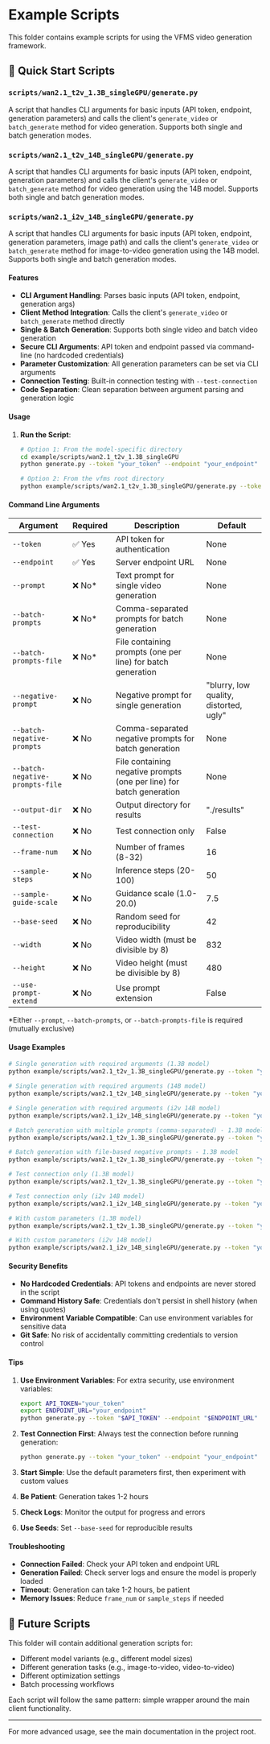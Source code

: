# Example Scripts

This folder contains example scripts for using the VFMS video generation framework.

## 🚀 Quick Start Scripts

### `scripts/wan2.1_t2v_1.3B_singleGPU/generate.py`

A script that handles CLI arguments for basic inputs (API token, endpoint, generation parameters) and calls the client's `generate_video` or `batch_generate` method for video generation. Supports both single and batch generation modes.

### `scripts/wan2.1_t2v_14B_singleGPU/generate.py`

A script that handles CLI arguments for basic inputs (API token, endpoint, generation parameters) and calls the client's `generate_video` or `batch_generate` method for video generation using the 14B model. Supports both single and batch generation modes.

### `scripts/wan2.1_i2v_14B_singleGPU/generate.py`

A script that handles CLI arguments for basic inputs (API token, endpoint, generation parameters, image path) and calls the client's `generate_video` or `batch_generate` method for image-to-video generation using the 14B model. Supports both single and batch generation modes.

#### Features

- **CLI Argument Handling**: Parses basic inputs (API token, endpoint, generation args)
- **Client Method Integration**: Calls the client's `generate_video` or `batch_generate` method directly
- **Single & Batch Generation**: Supports both single video and batch video generation
- **Secure CLI Arguments**: API token and endpoint passed via command-line (no hardcoded credentials)
- **Parameter Customization**: All generation parameters can be set via CLI arguments
- **Connection Testing**: Built-in connection testing with `--test-connection`
- **Code Separation**: Clean separation between argument parsing and generation logic

#### Usage

1. **Run the Script**:
   ```bash
   # Option 1: From the model-specific directory
   cd example/scripts/wan2.1_t2v_1.3B_singleGPU
   python generate.py --token "your_token" --endpoint "your_endpoint" --prompt "your prompt"
   
   # Option 2: From the vfms root directory
   python example/scripts/wan2.1_t2v_1.3B_singleGPU/generate.py --token "your_token" --endpoint "your_endpoint" --prompt "your prompt"
   ```

#### Command Line Arguments

| Argument | Required | Description | Default |
|----------|----------|-------------|---------|
| `--token` | ✅ Yes | API token for authentication | None |
| `--endpoint` | ✅ Yes | Server endpoint URL | None |
| `--prompt` | ❌ No* | Text prompt for single video generation | None |
| `--batch-prompts` | ❌ No* | Comma-separated prompts for batch generation | None |
| `--batch-prompts-file` | ❌ No* | File containing prompts (one per line) for batch generation | None |
| `--negative-prompt` | ❌ No | Negative prompt for single generation | "blurry, low quality, distorted, ugly" |
| `--batch-negative-prompts` | ❌ No | Comma-separated negative prompts for batch generation | None |
| `--batch-negative-prompts-file` | ❌ No | File containing negative prompts (one per line) for batch generation | None |
| `--output-dir` | ❌ No | Output directory for results | "./results" |
| `--test-connection` | ❌ No | Test connection only | False |
| `--frame-num` | ❌ No | Number of frames (8-32) | 16 |
| `--sample-steps` | ❌ No | Inference steps (20-100) | 50 |
| `--sample-guide-scale` | ❌ No | Guidance scale (1.0-20.0) | 7.5 |
| `--base-seed` | ❌ No | Random seed for reproducibility | 42 |
| `--width` | ❌ No | Video width (must be divisible by 8) | 832 |
| `--height` | ❌ No | Video height (must be divisible by 8) | 480 |
| `--use-prompt-extend` | ❌ No | Use prompt extension | False |

*Either `--prompt`, `--batch-prompts`, or `--batch-prompts-file` is required (mutually exclusive)

#### Usage Examples

```bash
# Single generation with required arguments (1.3B model)
python example/scripts/wan2.1_t2v_1.3B_singleGPU/generate.py --token "your_token" --endpoint "your_endpoint" --prompt "A beautiful sunset"

# Single generation with required arguments (14B model)
python example/scripts/wan2.1_t2v_14B_singleGPU/generate.py --token "your_token" --endpoint "your_endpoint" --prompt "A beautiful sunset"

# Single generation with required arguments (i2v 14B model)
python example/scripts/wan2.1_i2v_14B_singleGPU/generate.py --token "your_token" --endpoint "your_endpoint" --prompt "A beautiful sunset" --image input.jpg

# Batch generation with multiple prompts (comma-separated) - 1.3B model
python example/scripts/wan2.1_t2v_1.3B_singleGPU/generate.py --token "your_token" --endpoint "your_endpoint" --batch-prompts "A beautiful sunset,A stormy night,A peaceful morning"

# Batch generation with file-based negative prompts - 1.3B model
python example/scripts/wan2.1_t2v_1.3B_singleGPU/generate.py --token "your_token" --endpoint "your_endpoint" --batch-prompts-file "example\scripts\wan2.1_t2v_1.3B_singleGPU\prompts_example.txt" --batch-negative-prompts-file "example\scripts\wan2.1_t2v_1.3B_singleGPU\negative_prompts_example.txt"

# Test connection only (1.3B model)
python example/scripts/wan2.1_t2v_1.3B_singleGPU/generate.py --token "your_token" --endpoint "your_endpoint" --test-connection

# Test connection only (i2v 14B model)
python example/scripts/wan2.1_i2v_14B_singleGPU/generate.py --token "your_token" --endpoint "your_endpoint" --test-connection

# With custom parameters (1.3B model)
python example/scripts/wan2.1_t2v_1.3B_singleGPU/generate.py --token "your_token" --endpoint "your_endpoint" --prompt "A beautiful sunset" --frame-num 24 --sample-steps 75 --width 1024 --height 576

# With custom parameters (i2v 14B model)
python example/scripts/wan2.1_i2v_14B_singleGPU/generate.py --token "your_token" --endpoint "your_endpoint" --prompt "A beautiful sunset" --image input.jpg --frame-num 81 --sample-steps 40 --width 832 --height 480
```

#### Security Benefits

- **No Hardcoded Credentials**: API tokens and endpoints are never stored in the script
- **Command History Safe**: Credentials don't persist in shell history (when using quotes)
- **Environment Variable Compatible**: Can use environment variables for sensitive data
- **Git Safe**: No risk of accidentally committing credentials to version control

#### Tips

1. **Use Environment Variables**: For extra security, use environment variables:
   ```bash
   export API_TOKEN="your_token"
   export ENDPOINT_URL="your_endpoint"
   python generate.py --token "$API_TOKEN" --endpoint "$ENDPOINT_URL" --prompt "A beautiful sunset"
   ```

2. **Test Connection First**: Always test the connection before running generation:
   ```bash
   python generate.py --token "your_token" --endpoint "your_endpoint" --test-connection
   ```

3. **Start Simple**: Use the default parameters first, then experiment with custom values
4. **Be Patient**: Generation takes 1-2 hours
5. **Check Logs**: Monitor the output for progress and errors
6. **Use Seeds**: Set `--base-seed` for reproducible results


#### Troubleshooting

- **Connection Failed**: Check your API token and endpoint URL
- **Generation Failed**: Check server logs and ensure the model is properly loaded
- **Timeout**: Generation can take 1-2 hours, be patient
- **Memory Issues**: Reduce `frame_num` or `sample_steps` if needed

## 🔮 Future Scripts

This folder will contain additional generation scripts for:
- Different model variants (e.g., different model sizes)
- Different generation tasks (e.g., image-to-video, video-to-video)
- Different optimization settings
- Batch processing workflows

Each script will follow the same pattern: simple wrapper around the main client functionality.

---

For more advanced usage, see the main documentation in the project root. 
